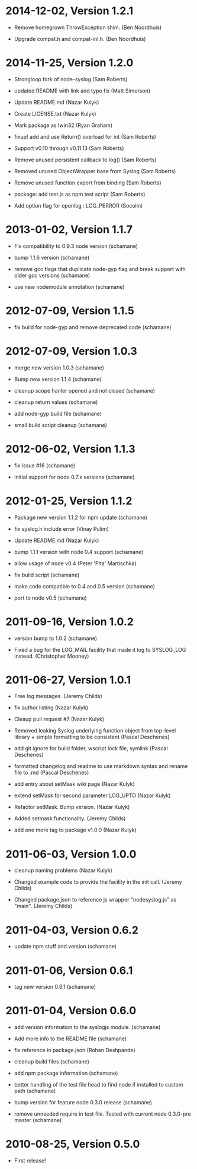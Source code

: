 2014-12-02, Version 1.2.1
=========================

 * Remove homegrown ThrowException shim. (Ben Noordhuis)

 * Upgrade compat.h and compat-inl.h. (Ben Noordhuis)


2014-11-25, Version 1.2.0
=========================

 * Strongloop fork of node-syslog (Sam Roberts)

 * updated README with link and typo fix (Matt Simerson)

 * Update README.md (Nazar Kulyk)

 * Create LICENSE.txt (Nazar Kulyk)

 * Mark package as !win32 (Ryan Graham)

 * fixup! add and use Return() overload for int (Sam Roberts)

 * Support v0.10 through v0.11.13 (Sam Roberts)

 * Remove unused persistent callback to log() (Sam Roberts)

 * Removed unused ObjectWrapper base from Syslog (Sam Roberts)

 * Remove unused function export from binding (Sam Roberts)

 * package: add test.js as npm test script (Sam Roberts)

 * Add option flag for openlog : LOG_PERROR (Socolin)


2013-01-02, Version 1.1.7
=========================

 * Fix compatibility to 0.9.3 node version (schamane)

 * bump 1.1.6 version (schamane)

 * remove gcc flags that duplicate node-gyp flag and break support with older gcc versions (schamane)

 * use new nodemodule annotation (schamane)


2012-07-09, Version 1.1.5
=========================

 * fix build for node-gyp and remove deprecated code (schamane)


2012-07-09, Version 1.0.3
=========================

 * merge new version 1.0.3 (schamane)

 * Bump new version 1.1.4 (schamane)

 * cleanup scope hanler opened and not closed (schamane)

 * cleanup return values (schamane)

 * add node-gyp build file (schamane)

 * small build script cleanup (schamane)


2012-06-02, Version 1.1.3
=========================

 * fix issue #16 (schamane)

 * initial support for node 0.7.x versions (schamane)


2012-01-25, Version 1.1.2
=========================

 * Package new version 1.1.2 for npm update (schamane)

 * fix syslog.h include error (Vinay Pulim)

 * Update README.md (Nazar Kulyk)

 * bump 1.1.1 version with node 0.4 support (schamane)

 * allow usage of node v0.4 (Peter 'Pita' Martischka)

 * fix build script (schamane)

 * make code compatible to 0.4 and 0.5 version (schamane)

 * port to node v0.5 (schamane)


2011-09-16, Version 1.0.2
=========================

 * version bump to 1.0.2 (schamane)

 * Fixed a bug for the LOG_MAIL facility that made it log to SYSLOG_LOG instead. (Christopher Mooney)


2011-06-27, Version 1.0.1
=========================

 * Free log messages. (Jeremy Childs)

 * fix author listing (Nazar Kulyk)

 * Cleaup pull request #7 (Nazar Kulyk)

 * Removed leaking Syslog underlying function object from top-level library + simple formatting to be consistent (Pascal Deschenes)

 * add git ignore for build folder, wscript lock file, symlink (Pascal Deschenes)

 * formatted changelog and readme to use markdown syntax and rename file to .md (Pascal Deschenes)

 * add entry about setMask wiki page (Nazar Kulyk)

 * extend setMask for second parameter LOG_UPTO (Nazar Kulyk)

 * Refactor setMask. Bump version. (Nazar Kulyk)

 * Added setmask functionality. (Jeremy Childs)

 * add one more tag to package v1.0.0 (Nazar Kulyk)


2011-06-03, Version 1.0.0
=========================

 * cleanup naming problems (Nazar Kulyk)

 * Changed example code to provide the facility in the init call. (Jeremy Childs)

 * Changed package.json to reference js wrapper "nodesyslog.js" as "main". (Jeremy Childs)


2011-04-03, Version 0.6.2
=========================

 * update npm stuff and version (schamane)


2011-01-06, Version 0.6.1
=========================

 * tag new version 0.6.1 (schamane)


2011-01-04, Version 0.6.0
=========================

 * add version information to the syslogjs module. (schamane)

 * Add more info to the README file (schamane)

 * fix reference in package.json (Rohan Deshpande)

 * cleanup build files (schamane)

 * add npm package information (schamane)

 * better handling of the test file head to find node if installed to custom path (schamane)

 * bump version for feature node 0.3.0 release (schamane)

 * remove unneeded require in test file. Tested with current node 0.3.0-pre master (schamane)


2010-08-25, Version 0.5.0
=========================

 * First release!
